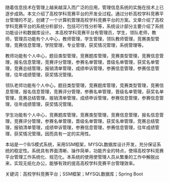 随着信息技术在管理上越来越深入而广泛的应用，管理信息系统的实施在技术上已逐步成熟。本文介绍了高校学科竞赛平台的开发全过程。通过分析高校学科竞赛平台管理的不足，创建了一个计算机管理高校学科竞赛平台的方案。文章介绍了高校学科竞赛平台的系统分析部分，包括可行性分析等，系统设计部分主要介绍了系统功能设计和数据库设计。
本高校学科竞赛平台有管理员，学生，领队老师，教师，管理员功能有个人中心，教师管理，学生管理，领队教师管理，竞赛类型管理，竞赛信息管理，学院管理，专业管理，获奖情况管理，系统管理等。

教师功能有个人中心，题目类型管理，竞赛题库管理，竞赛类型管理，竞赛信息管理，报名信息管理，竞赛评分管理，参赛名单管理，晋级名单管理，获奖名单管理，竞赛总结管理，报销清单管理，成绩申诉管理，参赛信息管理，参赛信息管理，往年成绩管理，获奖情况管理。

领队老师功能有个人中心，题目类型管理，竞赛题库管理，竞赛类型管理，竞赛信息管理，报名信息管理，竞赛评分管理，参赛名单管理，晋级名单管理，获奖名单管理，竞赛总结管理，报销清单管理，成绩申诉管理，参赛信息管理，参赛信息管理，往年成绩管理，获奖情况管理。

学生功能有个人中心，竞赛题库管理，竞赛类型管理，竞赛信息管理，报名信息管理，竞赛评分管理，参赛名单管理，晋级名单管理，获奖名单管理，竞赛总结管理，报销清单管理，成绩申诉管理，参赛信息管理，参赛信息管理，往年成绩管理，获奖情况管理。因而具有一定的实用性。

本站是一个B/S模式系统，采用SSM框架，MYSQL数据库设计开发，充分保证系统的稳定性。系统具有界面清晰、操作简单，功能齐全的特点，使得高校学科竞赛平台管理工作系统化、规范化。本系统的使用使管理人员从繁重的工作中解脱出来，实现无纸化办公，能够有效的提高高校学科竞赛平台管理效率。

关键词：高校学科竞赛平台；SSM框架；MYSQL数据库；Spring Boot
